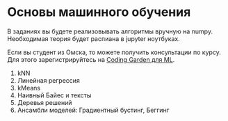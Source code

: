 # Основы машинного обучения

В заданиях вы будете реализовывать алгоритмы вручную на numpy. Необходимая теория будет распиана в jupyter ноутбуках.

Если вы студент из Омска, то можете получить консультации по курсу. Для этого зарегистрируйтесь на [Coding Garden для ML](https://coding-garden.itlft.ru/).

1. kNN
2. Линейная регрессия
3. kMeans
4. Наивный Байес и тексты
5. Деревья решений
6. Ансамбли моделей: Градиентный бустинг, Беггинг